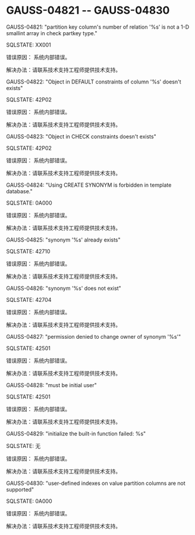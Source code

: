 # GAUSS-04821 -- GAUSS-04830

GAUSS-04821: "partition key column's number of relation '%s' is not a 1-D smallint array in check partkey type."

SQLSTATE: XX001

错误原因： 系统内部错误。

解决办法：请联系技术支持工程师提供技术支持。

GAUSS-04822: "Object in DEFAULT constraints of column '%s' doesn't exists"

SQLSTATE: 42P02

错误原因： 系统内部错误。

解决办法：请联系技术支持工程师提供技术支持。

GAUSS-04823: "Object in CHECK constraints doesn't exists"

SQLSTATE: 42P02

错误原因： 系统内部错误。

解决办法：请联系技术支持工程师提供技术支持。

GAUSS-04824: "Using CREATE SYNONYM is forbidden in template database."

SQLSTATE: 0A000

错误原因： 系统内部错误。

解决办法：请联系技术支持工程师提供技术支持。

GAUSS-04825: "synonym '%s' already exists"

SQLSTATE: 42710

错误原因： 系统内部错误。

解决办法：请联系技术支持工程师提供技术支持。

GAUSS-04826: "synonym '%s' does not exist"

SQLSTATE: 42704

错误原因： 系统内部错误。

解决办法：请联系技术支持工程师提供技术支持。

GAUSS-04827: "permission denied to change owner of synonym '%s'"

SQLSTATE: 42501

错误原因： 系统内部错误。

解决办法：请联系技术支持工程师提供技术支持。

GAUSS-04828: "must be initial user"

SQLSTATE: 42501

错误原因： 系统内部错误。

解决办法：请联系技术支持工程师提供技术支持。

GAUSS-04829: "initialize the built-in function failed: %s"

SQLSTATE: 无

错误原因： 系统内部错误。

解决办法：请联系技术支持工程师提供技术支持。

GAUSS-04830: "user-defined indexes on value partition columns are not supported"

SQLSTATE: 0A000

错误原因： 系统内部错误。

解决办法：请联系技术支持工程师提供技术支持。

